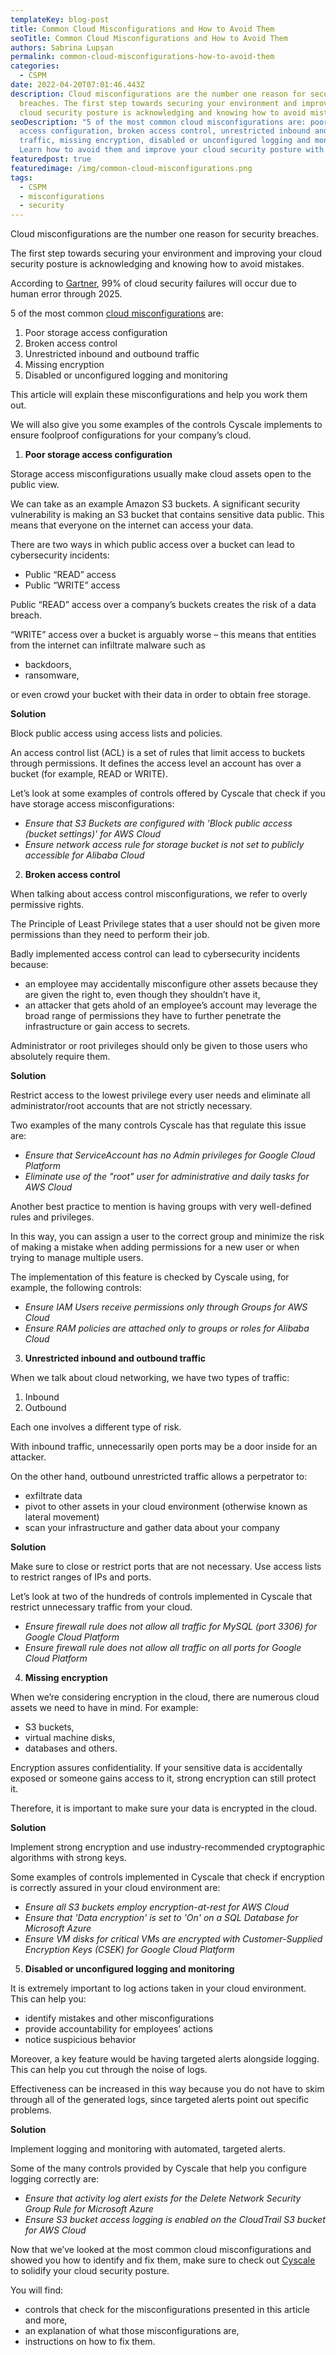 ```yaml
---
templateKey: blog-post
title: Common Cloud Misconfigurations and How to Avoid Them
seoTitle: Common Cloud Misconfigurations and How to Avoid Them
authors: Sabrina Lupșan
permalink: common-cloud-misconfigurations-how-to-avoid-them
categories:
  - CSPM
date: 2022-04-20T07:01:46.443Z
description: Cloud misconfigurations are the number one reason for security
  breaches. The first step towards securing your environment and improving your
  cloud security posture is acknowledging and knowing how to avoid mistakes.
seoDescription: "5 of the most common cloud misconfigurations are: poor storage
  access configuration, broken access control, unrestricted inbound and outbound
  traffic, missing encryption, disabled or unconfigured logging and monitoring.
  Learn how to avoid them and improve your cloud security posture with Cyscale."
featuredpost: true
featuredimage: /img/common-cloud-misconfigurations.png
tags:
  - CSPM
  - misconfigurations
  - security
---
```

<!--StartFragment-->

Cloud misconfigurations are the number one reason for security breaches.  

The first step towards securing your environment and improving your cloud security posture is acknowledging and knowing how to avoid mistakes. 

According to [Gartner](https://www.gartner.com/smarterwithgartner/is-the-cloud-secure), 99% of cloud security failures will occur due to human error through 2025. 

5 of the most common [cloud misconfigurations](https://cyscale.com/use-cases/cloud-misconfigurations/) are: 

1. Poor storage access configuration 
2. Broken access control 
3. Unrestricted inbound and outbound traffic 
4. Missing encryption 
5. Disabled or unconfigured logging and monitoring 

This article will explain these misconfigurations and help you work them out.  

We will also give you some examples of the controls Cyscale implements to ensure foolproof configurations for your company’s cloud. 

1. **Poor storage access configuration** 

Storage access misconfigurations usually make cloud assets open to the public view. 

We can take as an example Amazon S3 buckets. A significant security vulnerability is making an S3 bucket that contains sensitive data public. This means that everyone on the internet can access your data. 

There are two ways in which public access over a bucket can lead to cybersecurity incidents: 

* Public “READ” access 
* Public “WRITE” access 

Public “READ” access over a company’s buckets creates the risk of a data breach.  

“WRITE” access over a bucket is arguably worse – this means that entities from the internet can infiltrate malware such as 

* backdoors, 
* ransomware, 

or even crowd your bucket with their data in order to obtain free storage. 

**Solution** 

Block public access using access lists and policies.  

An access control list (ACL) is a set of rules that limit access to buckets through permissions. It defines the access level an account has over a bucket (for example, READ or WRITE). 

Let’s look at some examples of controls offered by Cyscale that check if you have storage access misconfigurations: 

* *Ensure that S3 Buckets are configured with 'Block public access (bucket settings)' for AWS Cloud* 
* *Ensure network access rule for storage bucket is not set to publicly accessible for Alibaba Cloud* 

2. **Broken access control** 

When talking about access control misconfigurations, we refer to overly permissive rights. 

The Principle of Least Privilege states that a user should not be given more permissions than they need to perform their job. 

Badly implemented access control can lead to cybersecurity incidents because: 

* an employee may accidentally misconfigure other assets because they are given the right to, even though they shouldn’t have it, 
* an attacker that gets ahold of an employee’s account may leverage the broad range of permissions they have to further penetrate the infrastructure or gain access to secrets. 

Administrator or root privileges should only be given to those users who absolutely require them. 

**Solution** 

Restrict access to the lowest privilege every user needs and eliminate all administrator/root accounts that are not strictly necessary. 

Two examples of the many controls Cyscale has that regulate this issue are: 

* *Ensure that ServiceAccount has no Admin privileges for Google Cloud Platform* 
* *Eliminate use of the "root" user for administrative and daily tasks for AWS Cloud* 

Another best practice to mention is having groups with very well-defined rules and privileges. 

In this way, you can assign a user to the correct group and minimize the risk of making a mistake when adding permissions for a new user or when trying to manage multiple users. 

The implementation of this feature is checked by Cyscale using, for example, the following controls: 

* *Ensure IAM Users receive permissions only through Groups for AWS Cloud* 
* *Ensure RAM policies are attached only to groups or roles for Alibaba Cloud* 

3. **Unrestricted inbound and outbound traffic** 

When we talk about cloud networking, we have two types of traffic: 

1. Inbound 
2. Outbound 

Each one involves a different type of risk. 

With inbound traffic, unnecessarily open ports may be a door inside for an attacker. 

On the other hand, outbound unrestricted traffic allows a perpetrator to: 

* exfiltrate data 
* pivot to other assets in your cloud environment (otherwise known as lateral movement) 
* scan your infrastructure and gather data about your company 

**Solution** 

Make sure to close or restrict ports that are not necessary. Use access lists to restrict ranges of IPs and ports. 

Let’s look at two of the hundreds of controls implemented in Cyscale that restrict unnecessary traffic from your cloud.  

* *Ensure firewall rule does not allow all traffic for MySQL (port 3306) for Google Cloud Platform* 
* *Ensure firewall rule does not allow all traffic on all ports for Google Cloud Platform* 

4. **Missing encryption** 

When we’re considering encryption in the cloud, there are numerous cloud assets we need to have in mind. For example: 

* S3 buckets, 
* virtual machine disks, 
* databases and others. 

Encryption assures confidentiality. If your sensitive data is accidentally exposed or someone gains access to it, strong encryption can still protect it. 

Therefore, it is important to make sure your data is encrypted in the cloud. 

**Solution** 

Implement strong encryption and use industry-recommended cryptographic algorithms with strong keys.  

Some examples of controls implemented in Cyscale that check if encryption is correctly assured in your cloud environment are: 

* *Ensure all S3 buckets employ encryption-at-rest for AWS Cloud* 
* *Ensure that 'Data encryption' is set to 'On' on a SQL Database for Microsoft Azure* 
* *Ensure VM disks for critical VMs are encrypted with Customer-Supplied Encryption Keys (CSEK) for Google Cloud Platform* 

5. **Disabled or unconfigured logging and monitoring**  

It is extremely important to log actions taken in your cloud environment. This can help you: 

* identify mistakes and other misconfigurations 
* provide accountability for employees’ actions 
* notice suspicious behavior 

Moreover, a key feature would be having targeted alerts alongside logging. This can help you cut through the noise of logs. 

Effectiveness can be increased in this way because you do not have to skim through all of the generated logs, since targeted alerts point out specific problems. 

**Solution** 

Implement logging and monitoring with automated, targeted alerts. 

Some of the many controls provided by Cyscale that help you configure logging correctly are: 

* *Ensure that activity log alert exists for the Delete Network Security Group Rule for Microsoft Azure* 
* *Ensure S3 bucket access logging is enabled on the CloudTrail S3 bucket for AWS Cloud* 

Now that we’ve looked at the most common cloud misconfigurations and showed you how to identify and fix them, make sure to check out [Cyscale](https://cyscale.com/) to solidify your cloud security posture.  

You will find: 

* controls that check for the misconfigurations presented in this article and more, 
* an explanation of what those misconfigurations are, 
* instructions on how to fix them. 

<!--EndFragment-->